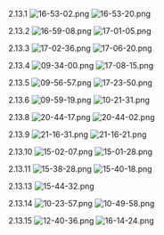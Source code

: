 2.13.1 ![16-53-02.png](screens%2F16-53-02.png)
![16-53-20.png](screens%2F16-53-20.png)

2.13.2 ![16-59-08.png](screens%2F16-59-08.png)
![17-01-05.png](screens%2F17-01-05.png)

2.13.3 ![17-02-36.png](screens%2F17-02-36.png)
![17-06-20.png](screens%2F17-06-20.png)

2.13.4 ![09-34-00.png](screens%2F09-34-00.png)
![17-08-15.png](screens%2F17-08-15.png)

2.13.5 ![09-56-57.png](screens%2F09-56-57.png)
![17-23-50.png](screens%2F17-23-50.png)

2.13.6 ![09-59-19.png](screens%2F09-59-19.png)
    ![10-21-31.png](screens%2F10-21-31.png)

2.13.8 ![20-44-17.png](screens%2F20-44-17.png)
![20-44-02.png](screens%2F20-44-02.png)

2.13.9 ![21-16-31.png](screens%2F21-16-31.png)
![21-16-21.png](screens%2F21-16-21.png)

2.13.10 ![15-02-07.png](screens%2F15-02-07.png)
![15-01-28.png](screens%2F15-01-28.png)

2.13.11 ![15-38-28.png](screens%2F15-38-28.png)
![15-40-18.png](screens%2F15-40-18.png)

2.13.13 ![15-44-32.png](screens%2F15-44-32.png)

2.13.14 ![10-23-57.png](screens%2F10-23-57.png)
    ![10-49-58.png](screens%2F10-49-58.png)

2.13.15 ![12-40-36.png](screens%2F12-40-36.png)
![16-14-24.png](screens%2F16-14-24.png)
    